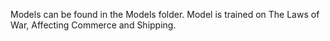 Models can be found in the Models folder.
Model is trained on The Laws of War, Affecting Commerce and Shipping.